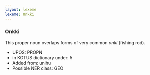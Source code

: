 ```yaml
---
layout: lexeme
lexeme: Onkki
---
```


###  Onkki

This proper noun overlaps forms of very common *onki* (fishing rod).
* UPOS:  PROPN
* in KOTUS dictionary under:  5
* Added from:  unihu
* Possible NER class:  GEO


